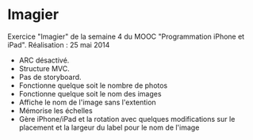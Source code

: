 # Imagier
Exercice "Imagier" de la semaine 4 du MOOC "Programmation iPhone et iPad". Réalisation : 25 mai 2014

- ARC désactivé.
- Structure MVC.
- Pas de storyboard.
- Fonctionne quelque soit le nombre de photos
- Fonctionne quelque soit le nom des images
- Affiche le nom de l'image sans l'extention
- Mémorise les échelles
- Gère iPhone/iPad et la rotation avec quelques modifications sur le placement et la largeur du label pour le nom de l'image
